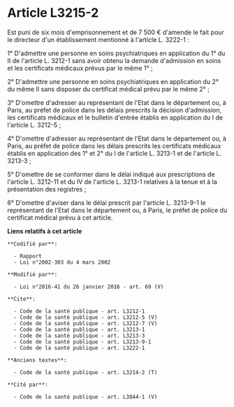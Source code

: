 # Article L3215-2

Est puni de six mois d'emprisonnement et de 7 500 € d'amende le fait pour le directeur d'un établissement mentionné à
l'article L. 3222-1 : 

1° D'admettre une personne en soins psychiatriques en application du 1° du II de l'article L. 3212-1 sans avoir obtenu la
demande d'admission en soins et les certificats médicaux prévus par le même 1° ; 

2° D'admettre une personne en soins psychiatriques en application du 2° du même II sans disposer du certificat médical prévu
par le même 2° ; 

3° D'omettre d'adresser au représentant de l'Etat dans le département ou, à Paris, au préfet de police dans les délais
prescrits la décision d'admission, les certificats médicaux et le bulletin d'entrée établis en application du I de l'article
L. 3212-5 ; 

4° D'omettre d'adresser au représentant de l'Etat dans le département ou, à Paris, au préfet de police dans les délais
prescrits les certificats médicaux établis en application  des 1° et 2° du I de l'article L. 3213-1 et de l'article L.
3213-3 ; 

5° D'omettre de se conformer dans le délai indiqué aux prescriptions de l'article L. 3212-11 et du IV de l'article L. 3213-1
relatives à la tenue et à la présentation des registres ; 

6° D'omettre d'aviser dans le délai prescrit par l'article L. 3213-9-1 le représentant de l'Etat dans le département ou, à
Paris, le préfet de police du certificat médical prévu à cet article.

**Liens relatifs à cet article**

	**Codifié par**:

	  - Rapport
	  - Loi n°2002-303 du 4 mars 2002

	**Modifié par**:

	  - Loi n°2016-41 du 26 janvier 2016 - art. 69 (V)

	**Cite**:

	  - Code de la santé publique - art. L3212-1
	  - Code de la santé publique - art. L3212-5 (V)
	  - Code de la santé publique - art. L3212-7 (V)
	  - Code de la santé publique - art. L3213-1
	  - Code de la santé publique - art. L3213-3
	  - Code de la santé publique - art. L3213-9-1
	  - Code de la santé publique - art. L3222-1

	**Anciens textes**:

	  - Code de la santé publique - art. L3214-2 (T)

	**Cité par**:

	  - Code de la santé publique - art. L3844-1 (V)
